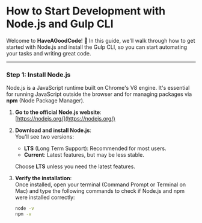 # How to Start Development with Node.js and Gulp CLI

Welcome to **HaveAGoodCode**! 🚀 In this guide, we'll walk through how to get started with Node.js and install the Gulp CLI, so you can start automating your tasks and writing great code.

---

### Step 1: Install Node.js

Node.js is a JavaScript runtime built on Chrome's V8 engine. It's essential for running JavaScript outside the browser and for managing packages via **npm** (Node Package Manager).

1. **Go to the official Node.js website**:  
   [https://nodejs.org/](https://nodejs.org/)

2. **Download and install Node.js**:  
   You'll see two versions: 
   - **LTS** (Long Term Support): Recommended for most users.
   - **Current**: Latest features, but may be less stable.

   Choose **LTS** unless you need the latest features.

3. **Verify the installation**:  
   Once installed, open your terminal (Command Prompt or Terminal on Mac) and type the following commands to check if Node.js and npm were installed correctly:

   ```bash
   node -v
   npm -v
